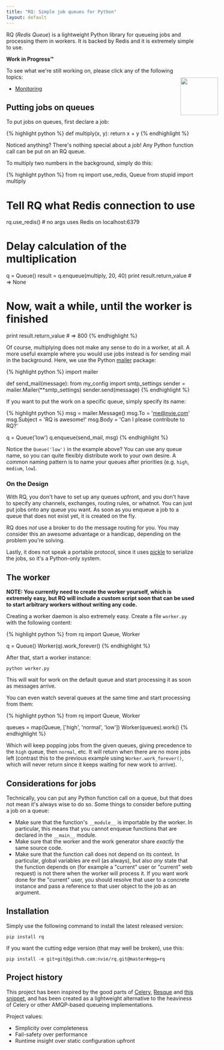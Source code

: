 ```yaml
---
title: "RQ: Simple job queues for Python"
layout: default
---
```


RQ (_Redis Queue_) is a lightweight Python library for queueing jobs and
processing them in workers.  It is backed by Redis and it is extremely simple
to use.

<div class="warning">
    <img style="float: right; margin-right: -60px; margin-top: 58px; height: 100px;" src="http://a.dryicons.com/images/icon_sets/colorful_stickers_icons_set/png/256x256/warning.png" />
    <strong>Work in Progress™</strong>
    <p>To see what we're still working on, please click any of the following topics:</p>
    <ul>
      <li><a href="./monitoring.html">Monitoring</a></li>
    </ul>
</div>


## Putting jobs on queues

To put jobs on queues, first declare a job:

{% highlight python %}
def multiply(x, y):
    return x + y
{% endhighlight %}

Noticed anything?  There's nothing special about a job!  Any Python function
call can be put on an RQ queue.

To multiply two numbers in the background, simply do this:

{% highlight python %}
from rq import use_redis, Queue
from stupid import multiply

# Tell RQ what Redis connection to use
rq.use_redis()  # no args uses Redis on localhost:6379

# Delay calculation of the multiplication
q = Queue()
result = q.enqueue(multiply, 20, 40)
print result.return_value   # => None

# Now, wait a while, until the worker is finished
print result.return_value   # => 800
{% endhighlight %}

Of course, multiplying does not make any sense to do in a worker, at all.
A more useful example where you would use jobs instead is for sending mail in
the background.  Here, we use the Python [mailer][m] package:

{% highlight python %}
import mailer

def send_mail(message):
    from my_config import smtp_settings
    sender = mailer.Mailer(**smtp_settings)
    sender.send(message)
{% endhighlight %}

If you want to put the work on a specific queue, simply specify its name:

{% highlight python %}
msg = mailer.Message()
msg.To = 'me@nvie.com'
msg.Subject = 'RQ is awesome!'
msg.Body = 'Can I please contribute to RQ?'

q = Queue('low')
q.enqueue(send_mail, msg)
{% endhighlight %}

Notice the `Queue('low')` in the example above?  You can use any queue name, so
you can quite flexibly distribute work to your own desire.  A common naming
pattern is to name your queues after priorities (e.g.  `high`, `medium`,
`low`).



### On the Design

With RQ, you don't have to set up any queues upfront, and you don't have to
specify any channels, exchanges, routing rules, or whatnot.  You can just put
jobs onto any queue you want.  As soon as you enqueue a job to a queue that
does not exist yet, it is created on the fly.

RQ does _not_ use a broker to do the message routing for you.  You may consider
this an awesome advantage or a handicap, depending on the problem you're
solving.

Lastly, it does not speak a portable protocol, since it uses [pickle][p] to
serialize the jobs, so it's a Python-only system.


## The worker

**NOTE: You currently need to create the worker yourself, which is extremely
easy, but RQ will include a custom script soon that can be used to start
arbitrary workers without writing any code.**

Creating a worker daemon is also extremely easy.  Create a file `worker.py`
with the following content:

{% highlight python %}
from rq import Queue, Worker

q = Queue()
Worker(q).work_forever()
{% endhighlight %}

After that, start a worker instance:

    python worker.py

This will wait for work on the default queue and start processing it as soon as
messages arrive.

You can even watch several queues at the same time and start processing from
them:

{% highlight python %}
from rq import Queue, Worker

queues = map(Queue, ['high', 'normal', 'low'])
Worker(queues).work()
{% endhighlight %}

Which will keep popping jobs from the given queues, giving precedence to the
`high` queue, then `normal`, etc.  It will return when there are no more jobs
left (contrast this to the previous example using `Worker.work_forever()`,
which will never return since it keeps waiting for new work to arrive).


## Considerations for jobs

Technically, you can put any Python function call on a queue, but that does not
mean it's always wise to do so.  Some things to consider before putting a job
on a queue:

* Make sure that the function's `__module__` is importable by the worker.  In
  particular, this means that you cannot enqueue functions that are declared in
  the `__main__` module.
* Make sure that the worker and the work generator share _exactly_ the same
  source code.
* Make sure that the function call does not depend on its context.  In
  particular, global variables are evil (as always), but also _any_ state that
  the function depends on (for example a "current" user or "current" web
  request) is not there when the worker will process it.  If you want work done
  for the "current" user, you should resolve that user to a concrete instance
  and pass a reference to that user object to the job as an argument.


## Installation

Simply use the following command to install the latest released version:

    pip install rq

If you want the cutting edge version (that may well be broken), use this:

    pip install -e git+git@github.com:nvie/rq.git@master#egg=rq


## Project history

This project has been inspired by the good parts of [Celery][1], [Resque][2]
and [this snippet][3], and has been created as a lightweight alternative to the
heaviness of Celery or other AMQP-based queueing implementations.

Project values:

* Simplicity over completeness
* Fail-safety over performance
* Runtime insight over static configuration upfront

[m]: http://pypi.python.org/pypi/mailer
[p]: http://docs.python.org/library/pickle.html
[1]: http://www.celeryproject.org/
[2]: https://github.com/defunkt/resque
[3]: http://flask.pocoo.org/snippets/73/
